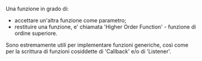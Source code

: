 Una funzione in grado di:
- accettare un'altra funzione come parametro;
- restituire una funzione,
e' chiamata 'Higher Order Function' - funzione di ordine superiore.

Sono estremamente utili per implementare funzioni generiche, così come per la
scrittura di funzioni cosiddette di 'Callback' e/o di 'Listener'.
